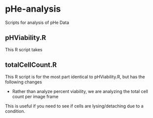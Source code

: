 # pHe-analysis
Scripts for analysis of pHe Data

## pHViability.R

This R script takes 

## totalCellCount.R

This R script is for the most part identical to pHViability.R, but 
has the following changes

+ Rather than analyze percent viability, we are analyzing the total cell count per image frame

This is useful if you need to see if cells are lysing/detaching due to a
condition.

